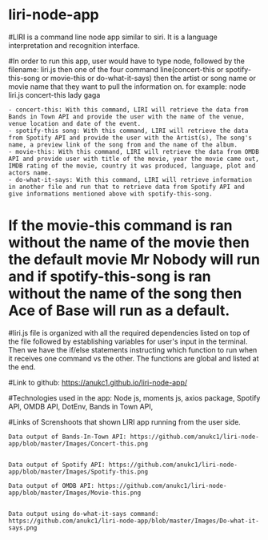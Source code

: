 # liri-node-app

#LIRI is a command line node app similar to siri. It is a language interpretation and recognition interface.

#In order to run this app, user would have to type node, followed by the filename: liri.js then one of the four command line(concert-this or spotify-this-song or movie-this or do-what-it-says) then the artist or song name or movie name that they want to pull the information on.
        for example: node liri.js concert-this lady gaga

    - concert-this: With this command, LIRI will retrieve the data from Bands in Town API and provide the user with the name of the venue, venue location and date of the event.
    - spotify-this song: With this command, LIRI will retrieve the data from Spotify API and provide the user with the Artist(s), The song's name, a preview link of the song from and the name of the album. 
    - movie-this: With this command, LIRI will retrieve the data from OMDB API and provide user with title of the movie, year the movie came out, IMDB rating of the movie, country it was produced, language, plot and actors name. 
    - do-what-it-says: With this command, LIRI will retrieve information in another file and run that to retrieve data from Spotify API and give informations mentioned above with spotify-this-song.

# If the movie-this command is ran without the name of the movie then the default movie Mr Nobody will run and if spotify-this-song is ran without the name of the song then Ace of Base will run as a default. 


#liri.js file is organized with all the required dependencies listed on top of the file followed by establishing variables for user's input in the terminal. Then we have the if/else statements instructing
which function to run when it receives one command vs the other. The functions are global and listed at the end. 


#Link to github:  https://anukc1.github.io/liri-node-app/

#Technologies used in the app: Node js, moments js, axios package, Spotify API, OMDB API, DotEnv, Bands in Town API, 

#Links of Screnshoots that shown LIRI app running from the user side.


    Data output of Bands-In-Town API: https://github.com/anukc1/liri-node-app/blob/master/Images/Concert-this.png


    Data output of Spotify API: https://github.com/anukc1/liri-node-app/blob/master/Images/Spotify-this.png

    Data output of OMDB API: https://github.com/anukc1/liri-node-app/blob/master/Images/Movie-this.png


    Data output using do-what-it-says command: https://github.com/anukc1/liri-node-app/blob/master/Images/Do-what-it-says.png







